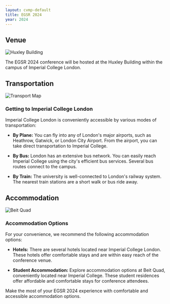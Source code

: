 ```yaml
---
layout: cvmp-default
title: EGSR 2024
year: 2024
---
```


<style>
  /* Add CSS styles to control image width */
  .venue-image {
    max-width: 100%;
    height: auto;
  }
</style>

## Venue

<img class="venue-image" src="{{site.url}}/img/venue/Huxley.jpg" alt="Huxley Building">
<!--![Huxley Building](/img/venue/Huxley.jpg)-->

The EGSR 2024 conference will be hosted at the Huxley Building within the campus of Imperial College London. 

## Transportation

<img class="venue-image" src="{{site.url}}/img/venue/transportmap.pdf" alt="Transport Map">
<!--![Transport Image](/img/venue/transportmap.pdf)-->

### Getting to Imperial College London

Imperial College London is conveniently accessible by various modes of transportation:
- **By Plane:** You can fly into any of London's major airports, such as Heathrow, Gatwick, or London City Airport. From the airport, you can take direct transportation to Imperial College.

- **By Bus:** London has an extensive bus network. You can easily reach Imperial College using the city's efficient bus services. Several bus routes connect to the campus.

- **By Train:** The university is well-connected to London's railway system. The nearest train stations are a short walk or bus ride away.

## Accommodation

<img class="venue-image" src="{{site.url}}/img/venue/RoyalAlbertHall.jpeg" alt="Beit Quad">
<!--![Accommodation Image](/img/venue/RoyalAlbertHall.jpeg)-->

### Accommodation Options

For your convenience, we recommend the following accommodation options:

- **Hotels:** There are several hotels located near Imperial College London. These hotels offer comfortable stays and are within easy reach of the conference venue.

- **Student Accommodation:** Explore accommodation options at Beit Quad, conveniently located near Imperial College. These student residences offer affordable and comfortable stays for conference attendees.

Make the most of your EGSR 2024 experience with comfortable and accessible accommodation options.


